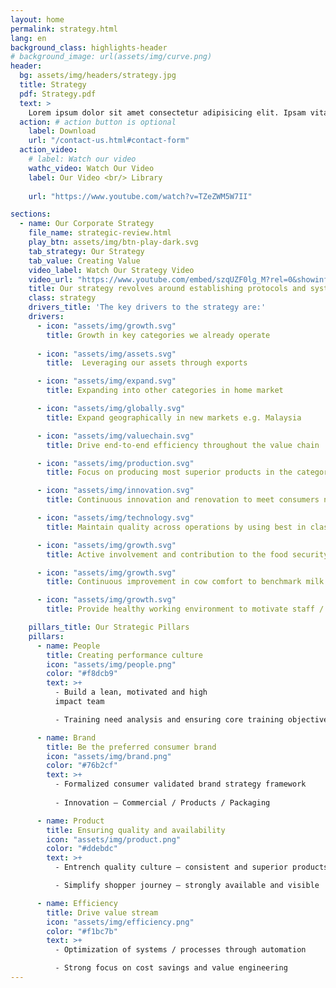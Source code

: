 ```yaml
---
layout: home
permalink: strategy.html
lang: en
background_class: highlights-header
# background_image: url(assets/img/curve.png)
header:
  bg: assets/img/headers/strategy.jpg
  title: Strategy
  pdf: Strategy.pdf
  text: >
    Lorem ipsum dolor sit amet consectetur adipisicing elit. Ipsam vitae corporis, delectus error, excepturi
  action: # action button is optional
    label: Download
    url: "/contact-us.html#contact-form"
  action_video:
    # label: Watch our video
    wathc_video: Watch Our Video
    label: Our Video <br/> Library
    
    url: "https://www.youtube.com/watch?v=TZeZWM5W7II"

sections:
  - name: Our Corporate Strategy
    file_name: strategic-review.html
    play_btn: assets/img/btn-play-dark.svg
    tab_strategy: Our Strategy
    tab_value: Creating Value
    video_label: Watch Our Strategy Video
    video_url: "https://www.youtube.com/embed/szqUZF0lg_M?rel=0&showinfo=0&autoplay=1"
    title: Our strategy revolves around establishing protocols and systems to achieve our corporate objectives. In order to achieve this, we have developed a set of goals and key performance indicators to monitor them. Our focus remains on creating shareholder value by driving optimization, maintaining products’ quality, accelerating growth and strengthening the processes by continuous improvements and automation.
    class: strategy
    drivers_title: 'The key drivers to the strategy are:'
    drivers:
      - icon: "assets/img/growth.svg"
        title: Growth in key categories we already operate
      
      - icon: "assets/img/assets.svg"
        title:  Leveraging our assets through exports

      - icon: "assets/img/expand.svg"
        title: Expanding into other categories in home market

      - icon: "assets/img/globally.svg"
        title: Expand geographically in new markets e.g. Malaysia

      - icon: "assets/img/valuechain.svg"
        title: Drive end-to-end efficiency throughout the value chain

      - icon: "assets/img/production.svg"
        title: Focus on producing most superior products in the categories we operate

      - icon: "assets/img/innovation.svg"
        title: Continuous innovation and renovation to meet consumers needs

      - icon: "assets/img/technology.svg"
        title: Maintain quality across operations by using best in class technologies

      - icon: "assets/img/growth.svg"
        title: Active involvement and contribution to the food security program to ensure highest standards of health and safety for the citizens and residents in Qatar

      - icon: "assets/img/growth.svg"
        title: Continuous improvement in cow comfort to benchmark milk yield with leading dairy farms in the world

      - icon: "assets/img/growth.svg"
        title: Provide healthy working environment to motivate staff / attract best talent and be the best place to work

    pillars_title: Our Strategic Pillars
    pillars:
      - name: People
        title: Creating performance culture
        icon: "assets/img/people.png"
        color: "#f8dcb9"
        text: >+
          - Build a lean, motivated and high 
          impact team

          - Training need analysis and ensuring core training objectives are fulfilled

      - name: Brand
        title: Be the preferred consumer brand 
        icon: "assets/img/brand.png"
        color: "#76b2cf"
        text: >+
          - Formalized consumer validated brand strategy framework
           
          - Innovation – Commercial / Products / Packaging

      - name: Product
        title: Ensuring quality and availability
        icon: "assets/img/product.png"
        color: "#ddebdc"
        text: >+
          - Entrench quality culture – consistent and superior products and packaging

          - Simplify shopper journey – strongly available and visible

      - name: Efficiency
        title: Drive value stream
        icon: "assets/img/efficiency.png"
        color: "#f1bc7b"
        text: >+
          - Optimization of systems / processes through automation

          - Strong focus on cost savings and value engineering
---
```

